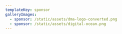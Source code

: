 ```yaml
---
templateKey: sponsor
galleryImages:
  - sponsor: /static/assets/dma-logo-converted.png
  - sponsor: /static/assets/digital-ocean.png
---
```

